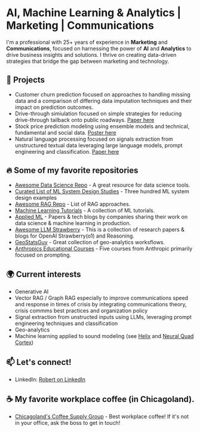 # AI, Machine Learning & Analytics | Marketing | Communications 

I'm a professional with 25+ years of experience in **Marketing** and **Communications**,  focused on harnessing the power of **AI** and **Analytics** to drive business insights and solutions. I thrive on creating data-driven strategies that bridge the gap between marketing and technology.

## 🚀 Projects
- Customer churn prediction focused on approaches to handling missing data and a comparison of differing data imputation techniques and their impact on prediction outcomes.
- Drive-through simiulation focused on simple strategies for reducing drive-through tailback onto public roadways. [Paper here](https://github.com/RobertCProjects/Drive-through-Simulation-Study/blob/main/DriveThroughSimulation.pdf)
- Stock price prediction modeling using ensemble models and technical, fundamental and social data. [Poster here](https://github.com/Robert-Carlton/Stock-Price-Prediction/blob/main/team128poster.pdf)
- Natural language processing focused on signals extraction from unstructured textual data leveraging large language models, prompt engineering and classification. [Paper here](https://github.com/Robert-Carlton/Signals-Extraction)

## 🔥 Some of my favorite repositories
- [Awesome Data Science Repo](https://github.com/username/repo) - A great resource for data science tools.
- [Curated List of ML System Design Studies](https://github.com/Engineer1999/A-Curated-List-of-ML-System-Design-Case-Studies) - Three hundred ML system design examples
- [Awesome RAG Repo](https://github.com/NirDiamant/RAG_Techniques) - List of RAG approaches.
- [Machine Learning Tutorials](https://github.com/username/repo) - A collection of ML tutorials.
- [Applied ML](https://github.com/eugeneyan/applied-ml) - Papers & tech blogs by companies sharing their work on data science & machine learning in production.
- [Awesome LLM Strawberry](https://github.com/hijkzzz/Awesome-LLM-Strawberry) - This is a collection of research papers & blogs for OpenAI Strawberry(o1) and Reasoning.
- [GeoStatsGuy](https://github.com/GeostatsGuy) - Great collection of geo-analytics worksflows.
- [Anthropics Educational Courses](https://github.com/anthropics/courses/tree/master) - Five courses from Anthropic primarily focused on prompting.

## 🌍 Current interests
- Generative AI
- Vector RAG / Graph RAG especially to improve communications speed and response in times of crisis by integrating communications theory, crisis commms best practices and organization policy
- Signal extraction from unstructed inputs using LLMs, leveraging prompt engineering techniques and classification
- Geo-analytics 
- Machine learning applied to sound modeling (see [Helix](https://www.line6.com) and [Neural Quad Cortex](https://www.neuraldsp.com))

## 📫 Let's connect!

- LinkedIn: [Robert on LinkedIn](https://linkedin.com/in/robertcarlton)

## ☕ My favorite workplace coffee (in Chicagoland).
-  [Chicagoland's Coffee Supply Group](https://www.CoffeeSupplyGroup.com) - Best workplace coffee! If it's not in your office, ask the boss to get in touch!

